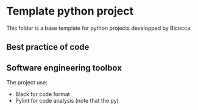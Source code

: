 # Template python project
This folder is a base template for python projects developped by Bicocca.

## Best practice of code

## Software engineering toolbox
The project use:
* Black for code format
* Pylint for code analysis (note that the py)
